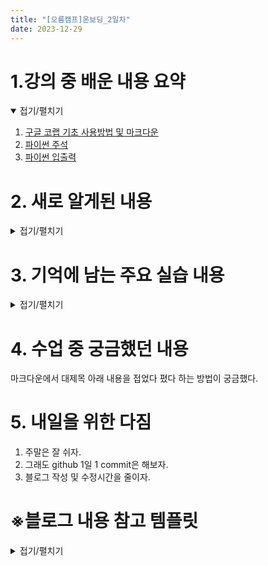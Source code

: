 ```yaml
---
title: "[오름캠프]온보딩_2일차"
date: 2023-12-29
---
```


# 1.강의 중 배운 내용 요약

<details open>
<summary>접기/펼치기</summary>
<div markdown="1">  

1. [구글 코랩 기초 사용방법 및 마크다운](https://colab.research.google.com/drive/1eAaXh53hGt-gKIkOUNeH6ruDB4P6vuYS?usp=sharing)
2. [파이썬 주석](https://colab.research.google.com/drive/1Jp4Pa4Wo60hBKeuJoT2o2wq_HEnk3KXr?usp=sharing)
3. [파이썬 입출력](https://colab.research.google.com/drive/1EswF_gRkmJlh6NX1RG_xNQv9jQfOHpbz?usp=sharing)
    
</div>
</details>

# 2. 새로 알게된 내용

<details close>
<summary>접기/펼치기</summary>
<div markdown="1">  

1. 여러 줄 동시 수정 : 코랩 단축키 -> ctrl + alt + 화살표 상하 
2. 백틱으로 텍스트 강조 : 

        `<텍스트>`
    을 활용해 텍스트를 강조

3. 코드 블록 생성 :

    3.1 단순 코드 블록
    
        코드 줄을 tab으로 들여쓰기하면 단순한 코드 블록을 생성 
    
    3.2 문법을 강조하는 코드 블록

        ```문법
        코드
        ```

    을 활용해 강조할 문법에 맞는 코드 블록 생성
    
4. 마크다운에서 텍스트에 웹 페이지 및 대체 이미지 삽입

</div>
</details>

# 3. 기억에 남는 주요 실습 내용

<details close>
<summary>접기/펼치기</summary>
<div markdown="1">  

※  주의사항 : 아래 작성한 마크다운 코드 앞의 공란은 코드를 표기하려다 보니 생긴 것이므로 실제 코드 쓸 때는 앞의 공란 없이 마크다운 코드를 쓸 것
    
1. 백틱으로 텍스트 강조

    1.1 예시 : python 이라는 단어를 강조
    
    * 마크다운 코드
    
    ```markdown
    `python`
    ```

    * 결과

    `python`


2. 강조할 문법에 맞는 코드 블록 생성

    2.1 예시1 : 마크다운을 강조하는 코드 블록 생성

    * 마크다운 코드
 
            ```markdown
            * abc
            ```

    * 결과
        ```markdown
        * abc
        ```

    2.2 예시2 : 파이썬을 강조하는 코드 블록 생성

    * 마크다운 코드
    
            ```python
            print('Hello World')
            ```
        
    * 결과
    ```python
    print('Hello World')
    ```

3. 텍스트에 웹 페이지 삽입
```markdown
[텍스트](웹 페이지 주소)
```
* 예시 : 텍스트에 구글 코랩 노트북 주소를 연결
* 마크다운 코드
```markdown
[구글 코랩 기초 사용방법 및 마크다운](https://colab.research.google.com/drive/1eAaXh53hGt-gKIkOUNeH6ruDB4P6vuYS?usp=sharing)
```


* 결과

[구글 코랩 기초 사용방법 및 마크다운](https://colab.research.google.com/drive/1eAaXh53hGt-gKIkOUNeH6ruDB4P6vuYS?usp=sharing)
위 텍스트에 연결 링크는 모두의 연구소 오름캠프 온보딩 2일차 코랩 사용법 개인 실습 노트북의 링크

4. 텍스트에 대체 이미지 삽입

```markdown
![대체 텍스트](이미지 주소)
```

* 예시 : 대체 텍스트에 비행기 이미지 주소를 연결
* 마크다운 코드

```markdown
![비행기](https://images.pexels.com/photos/46148/aircraft-jet-landing-cloud-46148.jpeg)
```

* 결과

![비행기](https://images.pexels.com/photos/46148/aircraft-jet-landing-cloud-46148.jpeg)

Pexels에서 Pixabay님의 사진: https://www.pexels.com/ko-kr/photo/46148/

</div>
</details>

# 4. 수업 중 궁금했던 내용
마크다운에서 대제목 아래 내용을 접었다 폈다 하는 방법이 궁금했다.

# 5. 내일을 위한 다짐
1. 주말은 잘 쉬자.
2. 그래도 github 1일 1 commit은 해보자.
3. 블로그 작성 및 수정시간을 줄이자.

# ※블로그 내용 참고 템플릿

<details close>
<summary>접기/펼치기</summary>
<div markdown="1">
    
    [오늘 강의 요약 정리] - 오늘 어떤 것을 배웠나요?

    [오늘의 발견] - 오늘 배웠던 것 중에 처음 알았던 것은 어떤 것이 있었나요?

    [오늘의 실습] - 실습때 했던 코드를 첨부하는 것을 추천드립니다.

    [오늘의 질문] - 이해가 가지 않았다던가? 추가적으로 궁금한 것을 정리해보세요.

    [오늘의 복습] - 남은 시간 동안 어떻게 복습할 것인지?

    [내일을 위한 다짐] - 개인적인 피드백을 적어보고, 중간에 마음이 꺾이지 않기 위해 나의 다짐을 적어보고, 오늘을 정리해봅시다.

</div>
</details>
